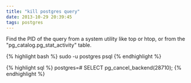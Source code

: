 ```yaml
---
title: "kill postgres query"
date: 2013-10-29 20:39:45
tags: postgres
---
```


<p>
Find the PID of the query from a system utility like top or htop, or from the "pg_catalog.pg_stat_activity" table.

{% highlight bash %}
sudo -u postgres psql 
{% endhighlight %}

{% highlight sql %}
postgres=# SELECT pg_cancel_backend(28710);
{% endhighlight %}

</p>
